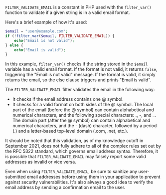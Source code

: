 `FILTER_VALIDATE_EMAIL` is a constant in PHP used with the `filter_var()` function to validate if a given string is in a valid email format.

Here's a brief example of how it's used:

```php
$email = "user@example.com";
if (!filter_var($email, FILTER_VALIDATE_EMAIL)) {
    echo("Email is not valid");
} else {
    echo("Email is valid");
}
```

In this example, `filter_var()` checks if the string stored in the `$email` variable has a valid email format. If the format is not valid, it returns `false`, triggering the "Email is not valid" message. If the format is valid, it simply returns the email, so the else clause triggers and prints "Email is valid".

The `FILTER_VALIDATE_EMAIL` filter validates the email in the following way:

- It checks if the email address contains one @ symbol.
- It checks for a valid format on both sides of the @ symbol. The local part of the email (before the @ symbol) can contain alphabetical and numerical characters, and the following special characters: ., -, and _. The domain part (after the @ symbol) can contain alphabetical and numerical characters, and the - (dash) character, followed by a period (.) and a letter-based top-level domain (.com, .net, etc.).

It should be noted that this validation, as of my knowledge cutoff in September 2021, does not fully adhere to all of the complex rules set out by the RFC 5322 standard, which governs email address syntax. Therefore, it is possible that `FILTER_VALIDATE_EMAIL` may falsely report some valid addresses as invalid or vice versa. 

Even when using `FILTER_VALIDATE_EMAIL`, be sure to sanitize any user-submitted email addresses before using them in your application to prevent against security vulnerabilities. It's also always a good idea to verify the email address by sending a confirmation email to the user.
